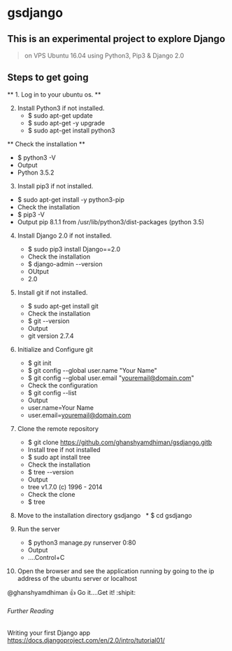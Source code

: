 # gsdjango

## This is an experimental project to explore Django
> on VPS Ubuntu 16.04 using Python3, Pip3 & Django 2.0

## Steps to get going

** 1. Log in to your ubuntu os. **

2. Install Python3 if not installed.
   * $ sudo apt-get update
   * $ sudo apt-get -y upgrade
   * $ sudo apt-get install python3
  
  ** Check the installation **
  
  * $ python3 -V
  *  Output
  *  Python 3.5.2
     
3. Install pip3 if not installed. 
  * $ sudo apt-get install -y python3-pip
  * Check the installation
  * $ pip3 -V
  * Output pip 8.1.1 from /usr/lib/python3/dist-packages (python 3.5)

4. Install Django 2.0 if not installed.
   * $ sudo pip3 install Django==2.0
   * Check the installation
   * $ django-admin --version
   * OUtput
   * 2.0

5. Install git if not installed.
   * $ sudo apt-get install git
   * Check the installation
   * $ git --version
   * Output
   * git version 2.7.4

6. Initialize and Configure git
   * $ git init
   * $ git config --global user.name "Your Name"
   * $ git config --global user.email "youremail@domain.com"
   * Check the configuration
   * $ git config --list
   * Output
   * user.name=Your Name
   * user.email=youremail@domain.com

7. Clone the remote repository
   * $ git clone https://github.com/ghanshyamdhiman/gsdjango.gitb
   * Install tree if not installed
   * $ sudo apt install tree
   * Check the installation
   * $ tree --version
   * Output
   * tree v1.7.0 (c) 1996 - 2014
   * Check the clone
   * $ tree

8. Move to the installation directory gsdjango
   * $ cd gsdjango
   
9. Run the server
   * $ python3 manage.py runserver 0:80
   * Output
   * ....Control+C

10. Open the browser and see the application running by going to the ip address of the ubuntu server or localhost


@ghanshyamdhiman :+1: Go it....Get it! :shipit:
   
  ###### Further Reading
   Writing your first Django app 
   https://docs.djangoproject.com/en/2.0/intro/tutorial01/
     


